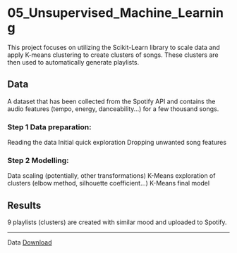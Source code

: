 # 05_Unsupervised_Machine_Learning

This project focuses on utilizing the Scikit-Learn library to scale data and apply K-means clustering to create clusters of songs. These clusters are then used to automatically generate playlists.

## Data

A dataset that has been collected from the Spotify API and contains the audio features (tempo, energy, danceability…) for a few thousand songs.

### Step 1 Data preparation:
Reading the data
Initial quick exploration
Dropping unwanted song features

### Step 2 Modelling:
Data scaling (potentially, other transformations)
K-Means exploration of clusters (elbow method, silhouette coefficient…)
K-Means final model

## Results
9 playlists (clusters) are created with similar mood and uploaded to Spotify.

---

Data [Download](https://drive.google.com/drive/u/0/folders/1jTcYdTeNFPw_onwh2__zXU_hEj3d3-HL)
